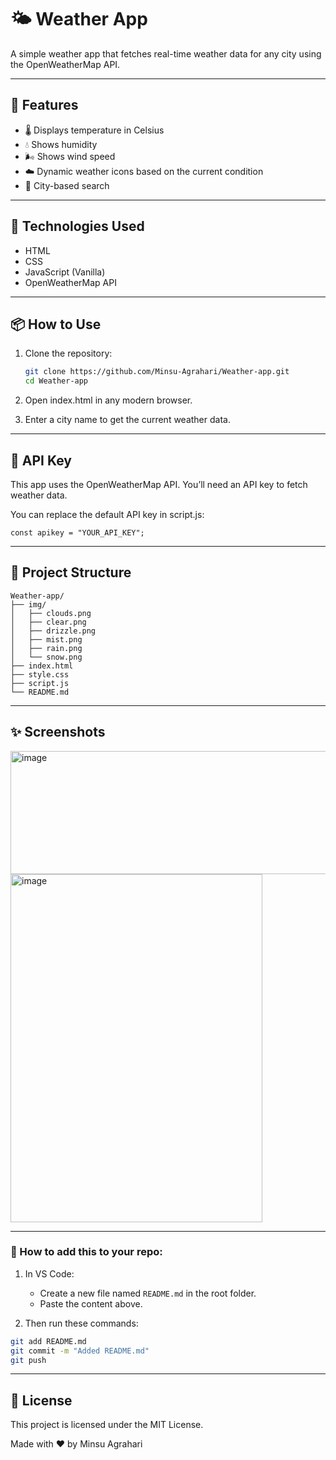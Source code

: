 # 🌤️ Weather App

A simple weather app that fetches real-time weather data for any city using the OpenWeatherMap API.

---

## 🚀 Features

- 🌡️ Displays temperature in Celsius
- 💧 Shows humidity
- 🌬️ Shows wind speed
- ☁️ Dynamic weather icons based on the current condition
- 🔎 City-based search

---

## 🔧 Technologies Used

- HTML
- CSS
- JavaScript (Vanilla)
- OpenWeatherMap API
  
---

## 📦 How to Use

1. Clone the repository:

   ```bash
   git clone https://github.com/Minsu-Agrahari/Weather-app.git
   cd Weather-app
2. Open index.html in any modern browser.

3. Enter a city name to get the current weather data.
   
---

## 🔑 API Key
This app uses the OpenWeatherMap API. You’ll need an API key to fetch weather data.

You can replace the default API key in script.js:
```
const apikey = "YOUR_API_KEY";
```

---

## 📁 Project Structure
```
Weather-app/
├── img/
│   ├── clouds.png
│   ├── clear.png
│   ├── drizzle.png
│   ├── mist.png
│   ├── rain.png
│   └── snow.png
├── index.html
├── style.css
├── script.js
└── README.md
```

---

## ✨ Screenshots
<img width="520" height="197" alt="image" src="https://github.com/user-attachments/assets/2ed5d6dc-5e8a-4541-8dc6-ae733d76489d" />
<img width="403" height="557" alt="image" src="https://github.com/user-attachments/assets/cdcfef83-2f6e-4e41-8552-3f28aefd3cef" />

---
### 📌 How to add this to your repo:

1. In VS Code:
   - Create a new file named `README.md` in the root folder.
   - Paste the content above.

2. Then run these commands:

```bash
git add README.md
git commit -m "Added README.md"
git push
```
---

## 📄 License
This project is licensed under the MIT License.

Made with ❤️ by Minsu Agrahari
